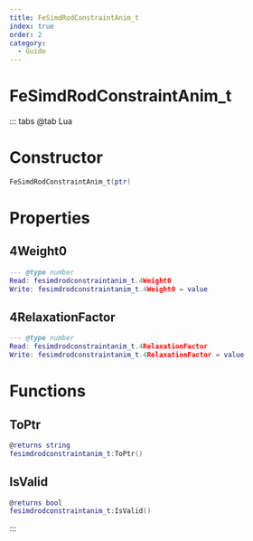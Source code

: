 ```yaml
---
title: FeSimdRodConstraintAnim_t
index: true
order: 2
category:
  - Guide
---
```


# FeSimdRodConstraintAnim_t

::: tabs
@tab Lua
# Constructor
```lua
FeSimdRodConstraintAnim_t(ptr)
```
# Properties
## 4Weight0 
```lua
--- @type number
Read: fesimdrodconstraintanim_t.4Weight0
Write: fesimdrodconstraintanim_t.4Weight0 = value
```
## 4RelaxationFactor 
```lua
--- @type number
Read: fesimdrodconstraintanim_t.4RelaxationFactor
Write: fesimdrodconstraintanim_t.4RelaxationFactor = value
```
# Functions
## ToPtr
```lua
@returns string
fesimdrodconstraintanim_t:ToPtr()
```
## IsValid
```lua
@returns bool
fesimdrodconstraintanim_t:IsValid()
```

:::